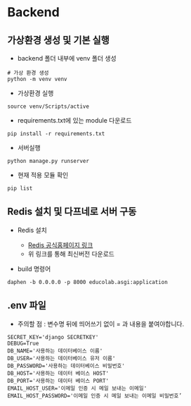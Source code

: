 # Backend

## 가상환경 생성 및 기본 실행
* backend 폴더 내부에 venv 폴더 생성
```
# 가상 환경 생성
python -m venv venv
```
* 가상환경 실행
```
source venv/Scripts/active
```
* requirements.txt에 있는 module 다운로드
```
pip install -r requirements.txt
```

* 서버실행
```
python manage.py runserver
```
* 현재 적용 모듈 확인
```
pip list
```

## Redis 설치 및 다프네로 서버 구동

* Redis 설치
  * [Redis 공식홈페이지 링크](https://redis.io/download/)
  * 위 링크를 통해 최신버전 다운로드

* build 명령어
```
daphen -b 0.0.0.0 -p 8000 educolab.asgi:application
```

## .env 파일
* 주의할 점 : 변수명 뒤에 띄어쓰기 없이 = 과 내용을 붙여야합니다.
```
SECRET_KEY='django SECRETKEY'
DEBUG=True
DB_NAME='사용하는 데이터베이스 이름'
DB_USER='사용하는 데이터베이스 유저 이름'
DB_PASSWORD='사용하는 데이터베이스 비밀번호'
DB_HOST='사용하는 데이터 베이스 HOST'
DB_PORT='사용하는 데이터 베이스 PORT'
EMAIL_HOST_USER='이메일 인증 시 메일 보내는 이메일'
EMAIL_HOST_PASSWORD='이메일 인증 시 메일 보내는 이메일 비밀번호’
```